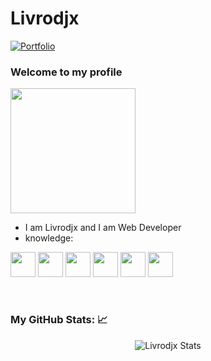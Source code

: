 # Livrodjx

[![Portfolio](https://img.shields.io/badge/Portfolio-black.svg?style=for-the-badge&logo=portfolio)](http://livrodjx.ga/?i=1)

### Welcome to my profile 

<img style="margin: auto;" src="https://hackernoon.com/images/f2px36fy.gif" height="200">

- I am Livrodjx and I am Web Developer
- knowledge: 

<code><img height="40" src="https://logodownload.org/wp-content/uploads/2016/10/html5-logo-8.png"></code>
<code><img height="40" src="https://terminalroot.com.br/assets/img/css/css.png"></code>
<code><img height="40" src="https://www.dialhost.com.br/blog/wp-content/uploads/2019/09/javascript_logo.png"></code>
<code><img height="40" src="https://miro.medium.com/max/400/1*tfZa4vsI6UusJYt_fzvGnQ.png"></code>
<code><img height="40" src="https://git-scm.com/images/logos/downloads/Git-Icon-1788C.png"></code>
<code><img height="40" src="https://user-images.githubusercontent.com/674621/71187801-14e60a80-2280-11ea-94c9-e56576f76baf.png"></code>

<br />

### My GitHub Stats: 📈 
<p align="center"> <img src="https://github-readme-stats.vercel.app/api?username=The-Livrodjx&show_icons=true&theme=gotham&repo=github-readme-stats" alt="Livrodjx Stats" />
